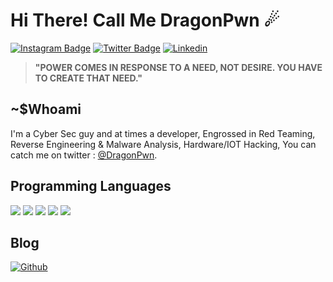 # Hi There! Call Me **DragonPwn** ☄
  
[![Instagram Badge](https://img.shields.io/badge/Instagram-E4405F?style=for-the-badge&logo=instagram&logoColor=white)](https://www.instagram.com/its.abdullaah/)
[![Twitter Badge](https://img.shields.io/badge/Twitter-1DA1F2?style=for-the-badge&logo=twitter&logoColor=white)](https://twitter.com/Dragon_Pwn)
[![Linkedin](https://img.shields.io/badge/LinkedIn-0077B5?style=for-the-badge&logo=linkedin&logoColor=white)](https://www.linkedin.com/in/abdallahh-hassan/)

> **"POWER COMES IN RESPONSE TO A NEED, NOT DESIRE. YOU HAVE TO CREATE THAT NEED."**

## ~$Whoami

I'm a Cyber Sec guy and at times a developer, Engrossed in Red Teaming, Reverse Engineering & Malware Analysis, Hardware/IOT Hacking, You can catch me on twitter : <a href="https://twitter.com/Dragon_Pwn" target="_blank" rel="noopener">@DragonPwn</a>. 

## Programming Languages

<img src="https://img.shields.io/badge/Python-3776AB?style=for-the-badge&logo=python&logoColor=white" /> <img src="https://img.shields.io/badge/C%23-239120?style=for-the-badge&logo=c-sharp&logoColor=white" /> <img src="https://img.shields.io/badge/C%2B%2B-00599C?style=for-the-badge&logo=c%2B%2B&logoColor=white" /> <img src="https://img.shields.io/badge/PHP-777BB4?style=for-the-badge&logo=php&logoColor=white" /> <img src="https://img.shields.io/badge/Javascript-323330?style=for-the-badge&logo=javascript&logoColor=F7DF1E" />

## Blog

[![Github](https://img.shields.io/badge/GitHub-100000?style=for-the-badge&logo=github&logoColor=white)](https://dragonpwn.github.io)


